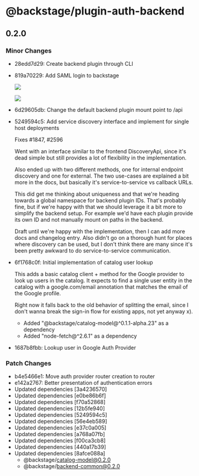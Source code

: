 # @backstage/plugin-auth-backend

## 0.2.0
### Minor Changes

- 28edd7d29: Create backend plugin through CLI
- 819a70229: Add SAML login to backstage
  
  ![](https://user-images.githubusercontent.com/872486/92251660-bb9e3400-eeff-11ea-86fe-1f2a0262cd31.png)
  
  ![](https://user-images.githubusercontent.com/872486/93851658-1a76f200-fce3-11ea-990b-26ca1a327a15.png)
- 6d29605db: Change the default backend plugin mount point to /api
- 5249594c5: Add service discovery interface and implement for single host deployments
  
  Fixes #1847, #2596
  
  Went with an interface similar to the frontend DiscoveryApi, since it's dead simple but still provides a lot of flexibility in the implementation.
  
  Also ended up with two different methods, one for internal endpoint discovery and one for external. The two use-cases are explained a bit more in the docs, but basically it's service-to-service vs callback URLs.
  
  This did get me thinking about uniqueness and that we're heading towards a global namespace for backend plugin IDs. That's probably fine, but if we're happy with that we should leverage it a bit more to simplify the backend setup. For example we'd have each plugin provide its own ID and not manually mount on paths in the backend.
  
  Draft until we're happy with the implementation, then I can add more docs and changelog entry. Also didn't go on a thorough hunt for places where discovery can be used, but I don't think there are many since it's been pretty awkward to do service-to-service communication.
- 6f1768c0f: Initial implementation of catalog user lookup
  
  This adds a basic catalog client + method for the Google provider to look up users in the catalog. It expects to find a single user entity in the catalog with a google.com/email annotation that matches the email of the Google profile.
  
  Right now it falls back to the old behavior of splitting the email, since I don't wanna break the sign-in flow for existing apps, not yet anyway x).
  
  - Added "@backstage/catalog-model@^0.1.1-alpha.23" as a dependency
  - Added "node-fetch@^2.6.1" as a dependency
- 1687b8fbb: Lookup user in Google Auth Provider

### Patch Changes

- b4e5466e1: Move auth provider router creation to router
- e142a2767: Better presentation of authentication errors
- Updated dependencies [3a4236570]
- Updated dependencies [e0be86b6f]
- Updated dependencies [f70a52868]
- Updated dependencies [12b5fe940]
- Updated dependencies [5249594c5]
- Updated dependencies [56e4eb589]
- Updated dependencies [e37c0a005]
- Updated dependencies [a768a07fb]
- Updated dependencies [f00ca3cb8]
- Updated dependencies [440a17b39]
- Updated dependencies [8afce088a]
  - @backstage/catalog-model@0.2.0
  - @backstage/backend-common@0.2.0
